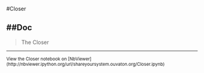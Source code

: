
<!--
FrozenIsBool False
-->

#Closer

##Doc
----


> 
> The Closer
> 

----

<small>
View the Closer notebook on [NbViewer](http://nbviewer.ipython.org/url/shareyoursystem.ouvaton.org/Closer.ipynb)
</small>

